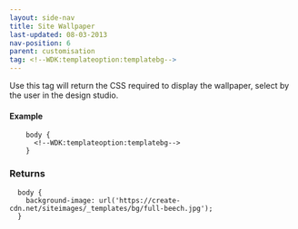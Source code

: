 ```yaml
---
layout: side-nav
title: Site Wallpaper
last-updated: 08-03-2013
nav-position: 6
parent: customisation
tag: <!--WDK:templateoption:templatebg-->  
---
```


Use this tag will return the CSS required to display the wallpaper, select by the user in the design studio.

#### Example

~~~
    body {
      <!--WDK:templateoption:templatebg--> 
    }
~~~

### Returns

~~~
  body {
    background-image: url('https://create-cdn.net/siteimages/_templates/bg/full-beech.jpg');
  }
~~~